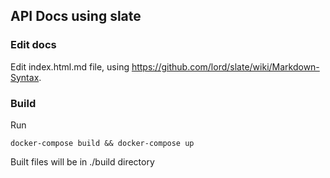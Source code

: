 ## API Docs using slate

### Edit docs

Edit index.html.md file, using https://github.com/lord/slate/wiki/Markdown-Syntax.

### Build 
Run

```shell
docker-compose build && docker-compose up
```

Built files will be in ./build directory